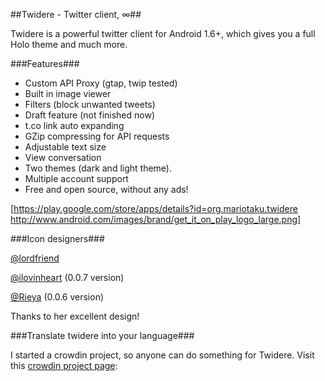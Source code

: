 ##Twidere - Twitter client, ∞##

Twidere is a powerful twitter client for Android 1.6+, which gives you a full Holo theme and much more.

###Features###

* Custom API Proxy (gtap, twip tested)
* Built in image viewer
* Filters (block unwanted tweets)
* Draft feature (not finished now)
* t.co link auto expanding
* GZip compressing for API requests
* Adjustable text size
* View conversation
* Two themes (dark and light theme).
* Multiple account support
* Free and open source, without any ads!

[https://play.google.com/store/apps/details?id=org.mariotaku.twidere http://www.android.com/images/brand/get_it_on_play_logo_large.png]

###Icon designers###

[@lordfriend](https://twitter.com/#!/lordfriend)

[@ilovinheart](https://twitter.com/#!/ilovinheart) (0.0.7 version)

[@Rieya](https://twitter.com/#!/Rieya) (0.0.6 version)

Thanks to her excellent design!

###Translate twidere into your language###

I started a crowdin project, so anyone can do something for Twidere. Visit this [crowdin project page](http://crowdin.net/project/twidere): 
